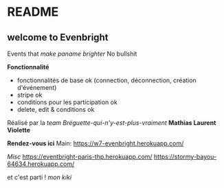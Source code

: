 # README

## welcome to Evenbright
Events that _make paname brighter_ No bullshit

**Fonctionnalité**
- fonctionnalités de base ok (connection, déconnection, création d'événement)
- stripe ok
- conditions pour les participation ok 
- delete, edit & conditions ok

Réalisé par la _team Bréguette-qui-n'y-est-plus-vraiment_ **Mathias Laurent Violette**

**Rendez-vous ici**
Main: https://w7-evenbright.herokuapp.com/ 

*Misc*
https://eventbright-paris-thp.herokuapp.com/
https://stormy-bayou-64634.herokuapp.com/

et c'est parti !
_mon kiki_
